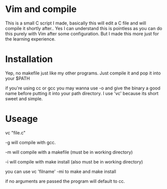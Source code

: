 # Vim and compile
This is a small C script I made, basically this will edit a C file
and will compile it shortly after.. Yes I can understand this is
pointless as you can do this purely with Vim after some configuration.
But I made this more just for the learning experience.

# Installation
Yep, no makefile just like my other programs. Just compile it
and pop it into your $PATH

if you're using cc or gcc you may wanna use -o and give the binary
a good name before putting it into your path directory. I use 'vc' because
its short sweet and simple.

# Useage
vc "file.c"

-g will compile with gcc.

-m will compile with a makefile (must be in working directory)

-i will compile with make install (also must be in working directory)

you can use vc 'filname' -mi to make and make install

if no arguments are passed the program will default to cc.
